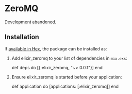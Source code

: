 # ZeroMQ

Development abandoned.

## Installation

If [available in Hex](https://hex.pm/docs/publish), the package can be installed as:

  1. Add elixir_zeromq to your list of dependencies in `mix.exs`:

        def deps do
          [{:elixir_zeromq, "~> 0.0.1"}]
        end

  2. Ensure elixir_zeromq is started before your application:

        def application do
          [applications: [:elixir_zeromq]]
        end

